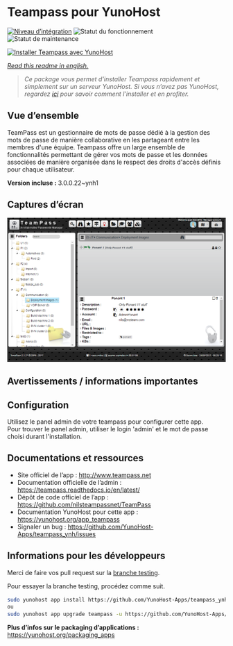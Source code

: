 <!--
N.B.: This README was automatically generated by https://github.com/YunoHost/apps/tree/master/tools/README-generator
It shall NOT be edited by hand.
-->

# Teampass pour YunoHost

[![Niveau d’intégration](https://dash.yunohost.org/integration/teampass.svg)](https://dash.yunohost.org/appci/app/teampass) ![Statut du fonctionnement](https://ci-apps.yunohost.org/ci/badges/teampass.status.svg) ![Statut de maintenance](https://ci-apps.yunohost.org/ci/badges/teampass.maintain.svg)

[![Installer Teampass avec YunoHost](https://install-app.yunohost.org/install-with-yunohost.svg)](https://install-app.yunohost.org/?app=teampass)

*[Read this readme in english.](./README.md)*

> *Ce package vous permet d’installer Teampass rapidement et simplement sur un serveur YunoHost.
Si vous n’avez pas YunoHost, regardez [ici](https://yunohost.org/#/install) pour savoir comment l’installer et en profiter.*

## Vue d’ensemble

TeamPass est un gestionnaire de mots de passe dédié à la gestion des mots de passe de manière collaborative en les partageant entre les membres d'une équipe.
Teampass offre un large ensemble de fonctionnalités permettant de gérer vos mots de passe et les données associées de manière organisée dans le respect des droits d'accès définis pour chaque utilisateur.


**Version incluse :** 3.0.0.22~ynh1

## Captures d’écran

![Capture d’écran de Teampass](./doc/screenshots/screenshot.png)

## Avertissements / informations importantes

## Configuration

Utilisez le panel admin de votre teampass pour configurer cette app.  
Pour trouver le panel admin, utiliser le login 'admin' et le mot de passe choisi durant l'installation.

## Documentations et ressources

* Site officiel de l’app : <http://www.teampass.net>
* Documentation officielle de l’admin : <https://teampass.readthedocs.io/en/latest/>
* Dépôt de code officiel de l’app : <https://github.com/nilsteampassnet/TeamPass>
* Documentation YunoHost pour cette app : <https://yunohost.org/app_teampass>
* Signaler un bug : <https://github.com/YunoHost-Apps/teampass_ynh/issues>

## Informations pour les développeurs

Merci de faire vos pull request sur la [branche testing](https://github.com/YunoHost-Apps/teampass_ynh/tree/testing).

Pour essayer la branche testing, procédez comme suit.

``` bash
sudo yunohost app install https://github.com/YunoHost-Apps/teampass_ynh/tree/testing --debug
ou
sudo yunohost app upgrade teampass -u https://github.com/YunoHost-Apps/teampass_ynh/tree/testing --debug
```

**Plus d’infos sur le packaging d’applications :** <https://yunohost.org/packaging_apps>